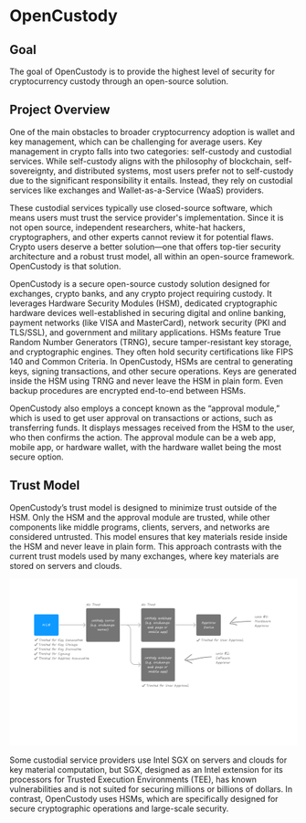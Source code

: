 # OpenCustody

## Goal

The goal of OpenCustody is to provide the highest level of security for cryptocurrency custody through an open-source solution.

## Project Overview

One of the main obstacles to broader cryptocurrency adoption is wallet and key management, which can be challenging for average users. Key management in crypto falls into two categories: self-custody and custodial services. While self-custody aligns with the philosophy of blockchain, self-sovereignty, and distributed systems, most users prefer not to self-custody due to the significant responsibility it entails. Instead, they rely on custodial services like exchanges and Wallet-as-a-Service (WaaS) providers.

These custodial services typically use closed-source software, which means users must trust the service provider's implementation. Since it is not open source, independent researchers, white-hat hackers, cryptographers, and other experts cannot review it for potential flaws. Crypto users deserve a better solution—one that offers top-tier security architecture and a robust trust model, all within an open-source framework. OpenCustody is that solution.

OpenCustody is a secure open-source custody solution designed for exchanges, crypto banks, and any crypto project requiring custody. It leverages Hardware Security Modules (HSM), dedicated cryptographic hardware devices well-established in securing digital and online banking, payment networks (like VISA and MasterCard), network security (PKI and TLS/SSL), and government and military applications. HSMs feature True Random Number Generators (TRNG), secure tamper-resistant key storage, and cryptographic engines. They often hold security certifications like FIPS 140 and Common Criteria.
In OpenCustody, HSMs are central to generating keys, signing transactions, and other secure operations. Keys are generated inside the HSM using TRNG and never leave the HSM in plain form. Even backup procedures are encrypted end-to-end between HSMs.

OpenCustody also employs a concept known as the “approval module,” which is used to get user approval on transactions or actions, such as transferring funds. It displays messages received from the HSM to the user, who then confirms the action. The approval module can be a web app, mobile app, or hardware wallet, with the hardware wallet being the most secure option.

## Trust Model

OpenCustody’s trust model is designed to minimize trust outside of the HSM. Only the HSM and the approval module are trusted, while other components like middle programs, clients, servers, and networks are considered untrusted. This model ensures that key materials reside inside the HSM and never leave in plain form. This approach contrasts with the current trust models used by many exchanges, where key materials are stored on servers and clouds.

![OpenCustody Logo](https://github.com/opencustodynet/.github/blob/5b65721015393f9e5586c233b848568f0fb87bad/profile/OpenCustody_Trust_Model.png)

Some custodial service providers use Intel SGX on servers and clouds for key material computation, but SGX, designed as an Intel extension for its processors for Trusted Execution Environments (TEE), has known vulnerabilities and is not suited for securing millions or billions of dollars. In contrast, OpenCustody uses HSMs, which are specifically designed for secure cryptographic operations and large-scale security.

<!--

**Here are some ideas to get you started:**

🙋‍♀️ A short introduction - what is your organization all about?
🌈 Contribution guidelines - how can the community get involved?
👩‍💻 Useful resources - where can the community find your docs? Is there anything else the community should know?
🍿 Fun facts - what does your team eat for breakfast?
🧙 Remember, you can do mighty things with the power of [Markdown](https://docs.github.com/github/writing-on-github/getting-started-with-writing-and-formatting-on-github/basic-writing-and-formatting-syntax)
-->
